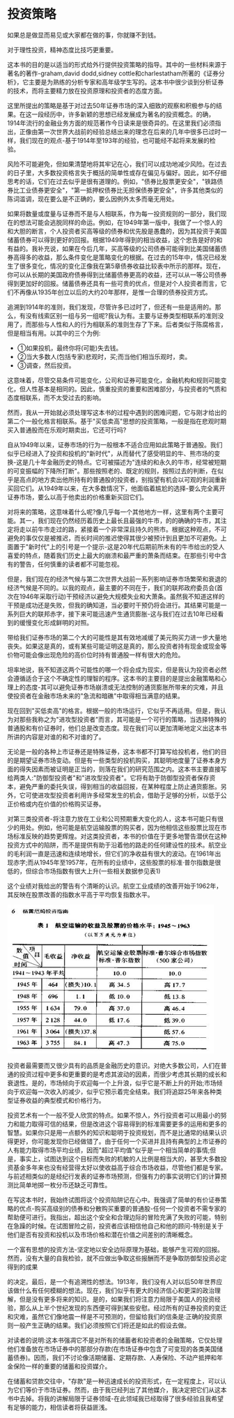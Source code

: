 # 投资策略

   如果总是做显而易见或大家都在做的事，你就赚不到钱。

对于理性投资，精神态度比技巧更重要。

这本书的目的是以适当的形式给外行提供投资策略的指导。其中的一些材料来源于著名的著作-graham,david dodd,sidney cottle和charlestatham所著的《证券分析》，它主要是为熟练的分析专家和高年级学生写的。这本书中很少谈到分析证券的技术，而将主要精力放在投资原理和投资者的态度方面。

这里所提出的策略是基于对过去50年证券市场的深入细致的观察和积极参与的结果。在这一段经历中，许多新颖的思想已经发展成为著名的投资概念。的确，1914年流行的金融业务方面的规范著作今日读来是很奇异的。在这里我们必须指出，正像由第一次世界大战前的经验总结出来的理念在后来的几年中很多已过时一样，我们现在的观点-基于1914年至193年的经验，也可能经不起将来发展的检验。

 风险不可能避免，但如果清楚地将其牢记在心，我们可以成功地减少风险。在过去的日子里，大多数投资格言失于概括的简单性或存在偏见与偏好。因此，如不仔细思考的话，它们在过去似乎是很有道理的。例如，"债券比股票更安全"，"铁路债券比工业债券更安全"，"第一抵押权债券比无担保债券更安全"，许多其他类似的陈词滥调，现在要么是不正确的，要么因例外太多而毫无用处。

 如果将数量或度量与证券而不是与人相联系，作为每一投资规则的一部分，我们现在的想法可能会逃脱同样的命运。例如，在1949年第一版中，我做了一个惊人的和大胆的断言，个人投资者买高等级的债券和优先股是愚蠢的，因为其投资于美国储蓄债券可以得到更好的回报。根据1949年得到的相当收益，这个忠告是好的和有益的。我补充说，如果在今后几年，买高等级的公司债券可能得到比美国储蓄债券高得多的收益，那么条件变化是策略变化的根据。在过去的15年中，情况已经发生了很多变化，情况的变化正像我在第5章债券收益比较表中所示的那样。现在，你可以从长期的美国政府债券得到比储蓄债券更高的收益，还可以从一等公司债券得到更加好的回报。储蓄债券还具有一些可贵的优点，但是对个人投资者而言，它们不再像从1935年创立以后的大约20年那样，是惟一合理的债券投资方式。

 追溯到1914年的准则，我们发现，尽管许多已过时了，但还有一些是适用的。那么，有没有线索区别一组与另一组呢?我认为有。主要与证券类型相联系的准则没用了，而那些与人性和人的行为相联系的准则生存了下来。后者类似于陈腐格言，但是相当有用。以其中的三个为例:   

- ①如果投机，最终你将(可能)失去钱。
- ②当大多数人(包括专家)悲观时，买;而当他们相当乐观时，卖。
- ③调查，然后投资。

这意味着，尽管交易条件可能变化，公司和证券可能变化，金融机构和规则可能变化，但人性基本是相同的。因此，慎重投资的重要和困难部分，与投资者的气质和态度相联系，而不太受过去的影响。

然而，我从一开始就必须处理写这本书的过程中遇到的困难问题，它与刚才给出的第二个一般化格言相联系。基于"买低卖高"思想的投资策略，一般是指在悲观时期买入普通股而在乐观时期卖出，它还可行吗?

自从1949年以来，证券市场的行为一般根本不适合应用如此策略于普通股。我们似乎已经进入了投资和投机的"新时代"，从而替代了感受明显的牛、熊市场的变换-这是几十年金融历史的特点。它可被描述为"连续的和永久的牛市，经常被短期的可变振幅的下降所打断"。那些按照老的、既定的规则，按照过去的判断，在似乎是高点的地方卖出他所持有的普通股的投资者，别指望有机会以可观的利润重新买回它们。从1949年以来，在大多数情况下，他面临着尴尬的选择-要么完全离开证券市场，要么以高于他卖出的价格重新买回它们。

对将来的策略，这意味着什么呢?像几乎每一个其他地方一样，这里有两个主要可能。其一，我们现在仍然经历着历史上最长且最强的牛市，的的确确的牛市，其注定将走以前牛市走过的路，紧接着一个非常深且持久的熊市。根据这种观点，不可避免的事仅仅是被推迟，而长时间的推迟使得其很少被预计到且更加不可避免。上面置于"新时代"上的引号是一个提示-这是20年代后期前所未有的牛市给出的受人喜爱的特点，随着我们历史上最大的崩溃和最严重的萧条而结束。在那些引号中含有的警告，任何慎重的读者都不可能忽视。

但是，我们现在的经济气候与第二次世界大战前一系列影响证券市场繁荣和衰退的经济气候是不同的。以我的观点，最主要的不同在于，我们的联邦政府委员会(首次在1946年采取行动)干预经济以避免大规模失业和大萧条。虽然我不知道这样的干预是成功还是失败，但我的确知道，当必要时干预仍将会进行。其结果可能是一系列巨大的联邦赤字，接下来可能迅速产生通货膨胀-这与我们在过去10年已经看到的缓慢变化形成鲜明的对照。

带给我们证券市场的第二个大的可能性是其有效地减缓了美元购买力进一步大量地丧失。如果这是真的，或有某些可能证明这是真的，那么投资者持有现金或现金等价物可能会像出现危险的高价位时持有普通股一样有很大的危险。

坦率地说，我不知道这两个可能性的哪一个将会成为现实，但是我认为投资者必然会遵循适合于这个不确定性的理智的程序。这本书的主要目的是提出金融策略和心理上的态度-其可以避免证券市场崩溃或无法控制的通货膨胀所带来的灾难，并且使投资者在金融市场未来的"急流和暗礁"中取得相当满意的结果。

现在回到"买低卖高"的格言。根据一般的市场运行，它似乎不再适用。但是，我认为对那些我称之为"进攻型投资者"而言，其可能是一个可行的策略，当选择特殊的普通股和有价证券时，他们总是改变态度。现在我们可以更加清晰地定义出这本书所讲的内容是对谁的和不对谁的了。

无论是一般的各种上市证券还是特殊证券，这本书都不打算写给投机者，他们的目的是期望证券市场变动。但是有一些类型的投机购买，其聪明地度量了证券本身方面的得失因素而被证明是正当的，则落在我们的研究范围之内。这本书主要直接写给两类人:"防御型投资者"和"进攻型投资者"。它将有助于防御型投资者保存资本，避免严重的委托失误，得到相当的收益回报，在某种程度上防止通货膨胀。另外，它可使进攻型投资者利用许多经常发生的机会，借助于足够的分析，以低于公正价格或内在价值的价格购买证券。

对第三类投资者-将注意力放在工业和公司预期重大变化的人，这本书可能只有很少的用处。例如，他可能是航空运输股票的购买者，因为他相信这些股票比现在市场标准反映的趋势更辉煌。对这类投资者，本书的价值在于更多地警告潜伏在这种投资方式中的陷阱，而不是提供有助于沿着他的路走的任何建设性的技术。航空业的毛利润一直是迅速和连续地增长，但它们的净收益有很大的波动。在1961年出现赤字;而从1945年至1957年，在所有的业绩中，这些股票的标准·普尔指数是很低的，但综合市场指数有很大上升(一些相关数据参见表1)

这个业绩对我给出的警告有个清晰的认识。航空工业成绩的改善开始于1962年，其反映在股票改善的指数水平高于平均恢复指数水平。

![](images/image001.jpg)

投资者最需要而又很少具有的品质是金融历史的意识。对绝大多数公司，人们在普通的投资过程中更多和更重要的是考虑其波动的因素，而很少考虑其长期的成长和衰退性。是的，市场倾向于欢迎每一个上升浪，似乎它是不断上升的开始;市场倾向于欢迎每一次收入的减少，似乎它预示着完全结束。我们将追踪25年来各种类型证券收益的典型模式和价格行为。

投资艺术有一个一般不受人欣赏的特点。如果不惊人，外行投资者可以用最小的努力和能力取得可信的结果，但是改进这个容易得到的标准需要更多的运用和更多的智慧。如果你只是用一点额外的知识和聪明于投资规划，而不是比通常的结果认识得更好，你可能发现你已经做错了。由于任何一个买进并且持有典型的上市证券的人有能力取得市场平均业绩，因而"超过平均值"似乎是一个相当简单的事情;但是，事实上，试图达到这个目标而失败的机敏的人比例是相当大的，甚至大多数投资基金多年来也没有经营得太好以使收益高于综合市场收益，尽管他们都是专家。与前述相类似的是经纪行发表的证券市场预测，但强有力的事实说明它们的计算预测比简单地掷一枚分币还缺乏可靠性。

在写这本书时，我始终试图将这个投资陷阱记在心中。我强调了简单的有价证券策略的优点-购买高级别的债券和分散购买重要的普通股-任何一个投资者不需专家的帮助便可进行。我指出，超出这个安全和合理边际的冒险充满了失败的可能，特别在急躁的时候。在试图冒险之前，投资者应该相信他自己和他的顾问-特别是关于他们是否有投资和投机以及市场价格和潜在价值之间差别的清晰概念。

一个富有思想的投资方法-坚定地以安全边际原理为基础，能够产生可观的回报。然而，没有大量的自我检验，就不应做出争取这些报酬而不是争取防御型投资必定得到的成果

的决定。最后，是一个有追溯性的想法。1913年，我们没有人对以后50年世界应该做什么有任何模糊的想法。现在，我们似乎有更大的经济信心和更深的政治理解，但是没有更多将来的知识。是的，如果我们将注意力局限于美国人的投资经验，那么从上半个世纪发现的东西便可得到某些安慰。经过所有的证券投资的变迁和灾难，虽然它们像地震一样是不可预测的，但留给我们的信条是:正确的投资原则一般产生正确的结果。我们必须按照它们将还是如此的假设去做。

对读者的说明:这本书强凋它不是对所有的储蓄者和投资者的金融策略，它仅处理他们准备放在市场证券中的那部分存款(在市场证券中包含了可变现的各类美国储蓄债券)。因而，我们不讨论像活期储蓄、定期存款、人寿保险、不动产抵押和年金保险一样的重要的储蓄和投资媒介。

在储蓄和贷款交往中，"存款"是一种迅速成长的投资形式，在一定程度上，可以认为它们等价于市场证券。然而，由于我已经列出了其他媒介，我决定把它们从这本书中去掉。将我的讲解局限于证券领域-在此领域我已经取得了很多经验且我希望有足够的能力，相信读者将获益匪浅。


